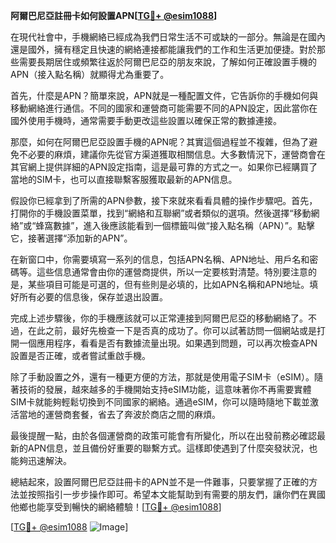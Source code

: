 **阿爾巴尼亞註冊卡如何設置APN[[TG💪+ @esim1088](https://t.me/s/esim1088)]**

在現代社會中，手機網絡已經成為我們日常生活不可或缺的一部分。無論是在國內還是國外，擁有穩定且快速的網絡連接都能讓我們的工作和生活更加便捷。對於那些需要長期居住或頻繁往返於阿爾巴尼亞的朋友來說，了解如何正確設置手機的APN（接入點名稱）就顯得尤為重要了。

首先，什麼是APN？簡單來說，APN就是一種配置文件，它告訴你的手機如何與移動網絡進行通信。不同的國家和運營商可能需要不同的APN設定，因此當你在國外使用手機時，通常需要手動更改這些設置以確保正常的數據連接。

那麼，如何在阿爾巴尼亞設置手機的APN呢？其實這個過程並不複雜，但為了避免不必要的麻煩，建議你先從官方渠道獲取相關信息。大多數情況下，運營商會在其官網上提供詳細的APN設定指南，這是最可靠的方式之一。如果你已經購買了當地的SIM卡，也可以直接聯繫客服獲取最新的APN信息。

假設你已經拿到了所需的APN參數，接下來就來看看具體的操作步驟吧。首先，打開你的手機設置菜單，找到“網絡和互聯網”或者類似的選項。然後選擇“移動網絡”或“蜂窩數據”，進入後應該能看到一個標籤叫做“接入點名稱（APN）”。點擊它，接著選擇“添加新的APN”。

在新窗口中，你需要填寫一系列的信息，包括APN名稱、APN地址、用戶名和密碼等。這些信息通常會由你的運營商提供，所以一定要核對清楚。特別要注意的是，某些項目可能是可選的，但有些則是必填的，比如APN名稱和APN地址。填好所有必要的信息後，保存並退出設置。

完成上述步驟後，你的手機應該就可以正常連接到阿爾巴尼亞的移動網絡了。不過，在此之前，最好先檢查一下是否真的成功了。你可以試著訪問一個網站或是打開一個應用程序，看看是否有數據流量出現。如果遇到問題，可以再次檢查APN設置是否正確，或者嘗試重啟手機。

除了手動設置之外，還有一種更方便的方法，那就是使用電子SIM卡（eSIM）。隨著技術的發展，越來越多的手機開始支持eSIM功能，這意味著你不再需要實體SIM卡就能夠輕鬆切換到不同國家的網絡。通過eSIM，你可以隨時隨地下載並激活當地的運營商套餐，省去了奔波於商店之間的麻煩。

最後提醒一點，由於各個運營商的政策可能會有所變化，所以在出發前務必確認最新的APN信息，並且備份好重要的聯繫方式。這樣即使遇到了什麼突發狀況，也能夠迅速解決。

總結起來，設置阿爾巴尼亞註冊卡的APN並不是一件難事，只要掌握了正確的方法並按照指引一步步操作即可。希望本文能幫助到有需要的朋友們，讓你們在異國他鄉也能享受到暢快的網絡體驗！[[TG💪+ @esim1088](https://t.me/s/esim1088)]

[[TG💪+ @esim1088](https://t.me/s/esim1088) ![Image](https://i.postimg.cc/4NQfJmqS/Snipaste-2025-05-13-00-14-12.png)]